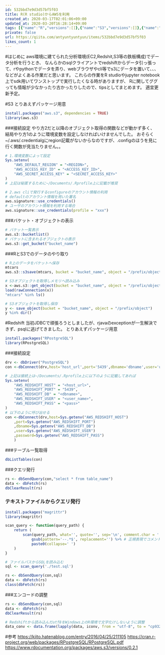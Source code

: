 ```yaml
---
id: 532bbd7e9d3d57bf5f03
title: R(R studio)からAWSを利用
created_at: 2020-03-17T02:01:06+09:00
updated_at: 2020-03-20T16:28:14+09:00
tags: [{"name":"R","versions":[]},{"name":"S3","versions":[]},{"name":"redshift","versions":[]}]
private: false
url: https://qiita.com/antyuntyuntyun/items/532bbd7e9d3d57bf5f03
likes_count: 1
---
```


#はじめに
aws環境に建てられた分析環境(EC2,Redshit,S3等の鉄板構成)でデータ分析を行うとき、
なんらかのsqlクライアントでredshiftからデータ引っ張って、rやpythonでデータを弄り、webブラウザやcli等でs3にデータを置いて、、、などがよくある作業だと思います。
これらの作業をR studioやjupyter notebook 上でsdk用いてワンストップで実行したくなる時がありますが、
Rに関してググっても情報が少なかったり古かったりしたので、tipsとしてまとめます。
適宜更新予定。

#S3
とりあえずパッケージ用意

```r
install.packages("aws.s3", dependencies = TRUE)
library(aws.s3)
```

###接続設定
やり方2だと以降のオブジェクト取得の関数などが動かず多く、
結局やり方1のように環境変数を設定しなければいけませんでした。
おそらく~/.aws/.credentialgにregion記載がないからなのですが、.configのほうを見に行く関数が見当たりません。。

```r
# 1.環境変数によって設定
Sys.setenv(
    "AWS_DEFAULT_REGION" = "<REGION>",
    "AWS_ACCESS_KEY_ID" = "<ACCESS_KEY_ID>",
    "AWS_SECRET_ACCESS_KEY" = "<SECRET_ACCESS_KEY>"
)
# 上記は秘匿するために~/Documents/.Rprofile上に記載が推奨

# 2.aws cliで発行するconfigureのアカウント情報の利用
# defaultのアカウント情報を用いた署名
aws.signature::use_credentials()
# ユーザのアカウント情報を利用する場合
aws.signature::use_credentials(profile = "xxx")

```

###バケット・オブジェクトの表示

```r
# バケット一覧表示
aws.s3::bucketlist()
# バケットに含まれるオブジェクトの表示
aws.s3::get_bucket("bucket_name")

```

###RとS3でのデータのやり取り
```r
# R上のデータをバケットへ保存
mtcars
aws.s3::s3save(mtcars, bucket = "bucket_name", object = "/prefix/object")

# S3オブジェクトを取得しメモリへ読み込み
x <-aws.s3::get_object(bucket = "bucket_name", object = "/prefix/object")
load(rawConnection(x))
"mtcars" %in% ls()

# S3オブジェクトを取得し保存
y <- save_object(bucket = "bucket_name", object = "/prefix/object")
y %in% dir()
```



#Redshift
当初JDBCで頑張ろうとしましたが、rjavaのexceptionが一生解決できず、psqlに逃げてきました。
とりあえずパッケージ用意

```r
install.packages("RPostgreSQL")
library(RPostgreSQL)
```

###接続設定

```r
drv <- dbDriver("PostgreSQL")
con <-dbConnect(drv,host='host_url',port='5439',dbname='dbname',user='user_name',password='pass')

# 上記は接続上は~/Documents/.Rprofile上に以下のように記載してあれば
Sys.setenv(
    "AWS_REDSHIFT_HOST" = "<host_url>",
    "AWS_REDSHIFT_PORT" = "5439",
    "AWS_REDSHIFT_DB" = "<dbname>",
    "AWS_REDSHIFT_USER" = "<user_name>",
    "AWS_REDSHIFT_PASS" = "<pass>"
)
# 以下のように呼び出せる
con <-dbConnect(drv,host=Sys.getenv("AWS_REDSHIFT_HOST")
	,port=Sys.getenv("AWS_REDSHIFT_PORT")
	,dbname=Sys.getenv("AWS_REDSHIFT_DB")
	,user=Sys.getenv("AWS_REDSHIFT_USER")
	,password=Sys.getenv("AWS_REDSHIFT_PASS")
	)

```

###テーブル一覧取得

```r
dbListTables(con)
```

###クエリ発行

```r
rs <- dbSendQuery(con,"select * from table_name")
data <- dbFetch(rs)
dbClearResult(rs)
```

### テキストファイルからクエリ発行

```r
install.packages("magrittr")
library(magrittr)

scan_query <- function(query_path) {
    return (
        scan(query_path, what='', quote='', sep='\n', comment.char = '', encoding='UTF-8') %>% 
            gsub(pattern='--.*$', replacement='') %>% # 正規表現でコメントアウトを消す
            paste0(collapse=' ')
    )
}

# ファイルパスからSQLを読み込む
sql <- scan_query('./test.sql')

rs <- dbSendQuery(con,sql)
data <- dbFetch(rs)
class(dbFetch(rs))
```
###エンコードの調整
```r
rs <- dbSendQuery(con,sql)
data <- dbFetch(rs)
dbClearResult(rs)

# Redshiftから読み込んだutf8をWindows上のR環境で文字化けしないように調整
data_conv <- data.frame(lapply(data, iconv, from = "utf-8", to = "cp932"))
```



#参考
https://kiito.hatenablog.com/entry/2016/04/25/211105
https://cran.r-project.org/web/packages/RPostgreSQL/RPostgreSQL.pdf
https://www.rdocumentation.org/packages/aws.s3/versions/0.2.1
